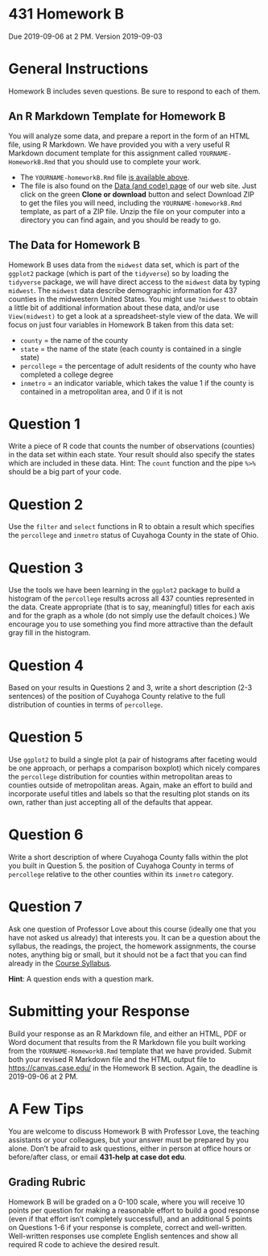 431 Homework B
================
Due 2019-09-06 at 2 PM. Version 2019-09-03

# General Instructions

Homework B includes seven questions. Be sure to respond to each of them.

## An R Markdown Template for Homework B

You will analyze some data, and prepare a report in the form of an HTML
file, using R Markdown. We have provided you with a very useful R
Markdown document template for this assignment called
`YOURNAME-HomeworkB.Rmd` that you should use to complete your work.

  - The `YOURNAME-homeworkB.Rmd` file [is available
    above](https://github.com/THOMASELOVE/2019-431/blob/master/HOMEWORK/B/YOURNAME-homeworkB.Rmd).
  - The file is also found on the [Data (and code)
    page](https://github.com/THOMASELOVE/2019-431-data) of our web site.
    Just click on the green **Clone or download** button and select
    Download ZIP to get the files you will need, including the
    `YOURNAME-homeworkB.Rmd` template, as part of a ZIP file. Unzip the
    file on your computer into a directory you can find again, and you
    should be ready to go.

## The Data for Homework B

Homework B uses data from the `midwest` data set, which is part of the
`ggplot2` package (which is part of the `tidyverse`) so by loading the
`tidyverse` package, we will have direct access to the `midwest` data by
typing `midwest`. The `midwest` data describe demographic information
for 437 counties in the midwestern United States. You might use
`?midwest` to obtain a little bit of additional information about these
data, and/or use `View(midwest)` to get a look at a spreadsheet-style
view of the data. We will focus on just four variables in Homework B
taken from this data set:

  - `county` = the name of the county
  - `state` = the name of the state (each county is contained in a
    single state)
  - `percollege` = the percentage of adult residents of the county who
    have completed a college degree
  - `inmetro` = an indicator variable, which takes the value 1 if the
    county is contained in a metropolitan area, and 0 if it is not

# Question 1

Write a piece of R code that counts the number of observations
(counties) in the data set within each state. Your result should also
specify the states which are included in these data. Hint: The `count`
function and the pipe `%>%` should be a big part of your code.

# Question 2

Use the `filter` and `select` functions in R to obtain a result which
specifies the `percollege` and `inmetro` status of Cuyahoga County in
the state of Ohio.

# Question 3

Use the tools we have been learning in the `ggplot2` package to build a
histogram of the `percollege` results across all 437 counties
represented in the data. Create appropriate (that is to say, meaningful)
titles for each axis and for the graph as a whole (do not simply use the
default choices.) We encourage you to use something you find more
attractive than the default gray fill in the histogram.

# Question 4

Based on your results in Questions 2 and 3, write a short description
(2-3 sentences) of the position of Cuyahoga County relative to the full
distribution of counties in terms of `percollege`.

# Question 5

Use `ggplot2` to build a single plot (a pair of histograms after
faceting would be one approach, or perhaps a comparison boxplot) which
nicely compares the `percollege` distribution for counties within
metropolitan areas to counties outside of metropolitan areas. Again,
make an effort to build and incorporate useful titles and labels so that
the resulting plot stands on its own, rather than just accepting all of
the defaults that appear.

# Question 6

Write a short description of where Cuyahoga County falls within the plot
you built in Question 5. the position of Cuyahoga County in terms of
`percollege` relative to the other counties within its `inmetro`
category.

# Question 7

Ask one question of Professor Love about this course (ideally one that
you have not asked us already) that interests you. It can be a question
about the syllabus, the readings, the project, the homework assignments,
the course notes, anything big or small, but it should not be a fact
that you can find already in the [Course
Syllabus](https://thomaselove.github.io/2019-431-syllabus/).

**Hint**: A question ends with a question mark.

# Submitting your Response

Build your response as an R Markdown file, and either an HTML, PDF or
Word document that results from the R Markdown file you built working
from the `YOURNAME-HomeworkB.Rmd` template that we have provided. Submit
both your revised R Markdown file and the HTML output file to
<https://canvas.case.edu/> in the Homework B section. Again, the
deadline is 2019-09-06 at 2 PM.

# A Few Tips

You are welcome to discuss Homework B with Professor Love, the teaching
assistants or your colleagues, but your answer must be prepared by you
alone. Don’t be afraid to ask questions, either in person at office
hours or before/after class, or email **431-help at case dot edu**.

## Grading Rubric

Homework B will be graded on a 0-100 scale, where you will receive 10
points per question for making a reasonable effort to build a good
response (even if that effort isn’t completely successful), and an
additional 5 points on Questions 1-6 if your response is complete,
correct and well-written. Well-written responses use complete English
sentences and show all required R code to achieve the desired result.
